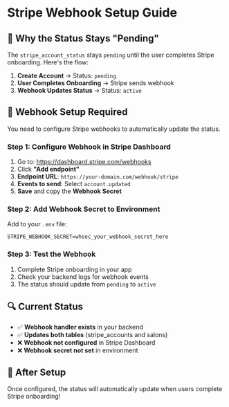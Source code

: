 # Stripe Webhook Setup Guide

## 🔧 **Why the Status Stays "Pending"**

The `stripe_account_status` stays `pending` until the user completes Stripe onboarding. Here's the flow:

1. **Create Account** → Status: `pending`
2. **User Completes Onboarding** → Stripe sends webhook
3. **Webhook Updates Status** → Status: `active`

## 📡 **Webhook Setup Required**

You need to configure Stripe webhooks to automatically update the status.

### **Step 1: Configure Webhook in Stripe Dashboard**

1. Go to: https://dashboard.stripe.com/webhooks
2. Click **"Add endpoint"**
3. **Endpoint URL**: `https://your-domain.com/webhook/stripe`
4. **Events to send**: Select `account.updated`
5. **Save** and copy the **Webhook Secret**

### **Step 2: Add Webhook Secret to Environment**

Add to your `.env` file:
```
STRIPE_WEBHOOK_SECRET=whsec_your_webhook_secret_here
```

### **Step 3: Test the Webhook**

1. Complete Stripe onboarding in your app
2. Check your backend logs for webhook events
3. The status should update from `pending` to `active`

## 🔍 **Current Status**

- ✅ **Webhook handler exists** in your backend
- ✅ **Updates both tables** (stripe_accounts and salons)
- ❌ **Webhook not configured** in Stripe Dashboard
- ❌ **Webhook secret not set** in environment

## 🚀 **After Setup**

Once configured, the status will automatically update when users complete Stripe onboarding!

